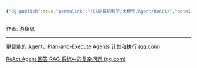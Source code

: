 ```yaml
---
{"dg-publish":true,"permalink":"/CS计算机科学/大模型/Agent/ReAct/","noteIcon":"","created":"2024-06-22T22:30:29.511+08:00","updated":"2024-04-23T23:34:36.000+08:00"}
---
```



作者: 游鱼思

---

[更智能的 Agent，Plan-and-Execute Agents 计划和执行 (qq.com)](https://mp.weixin.qq.com/s?__biz=MzA5Njk3Njc5Mw==&mid=2247496341&idx=1&sn=384704ac4fd96560315d32724a25dccc&chksm=90a55863a7d2d175bce286df6f146df494b8c22d63fa124acaa12cfe44f65ae222362fe2cc7b&scene=21#wechat_redirect)

[ReAct Agent 回答 RAG 系统中的复杂问题 (qq.com)](https://mp.weixin.qq.com/s?__biz=MzA5Njk3Njc5Mw==&mid=2247496355&idx=1&sn=c25b66bd4b459d6608a78e63e4b46580&chksm=90a55855a7d2d143eea78c12bb8a3d50587dcc18ceda8289ee4f99bb648686d8b62b475eb6a1&scene=21#wechat_redirect)
